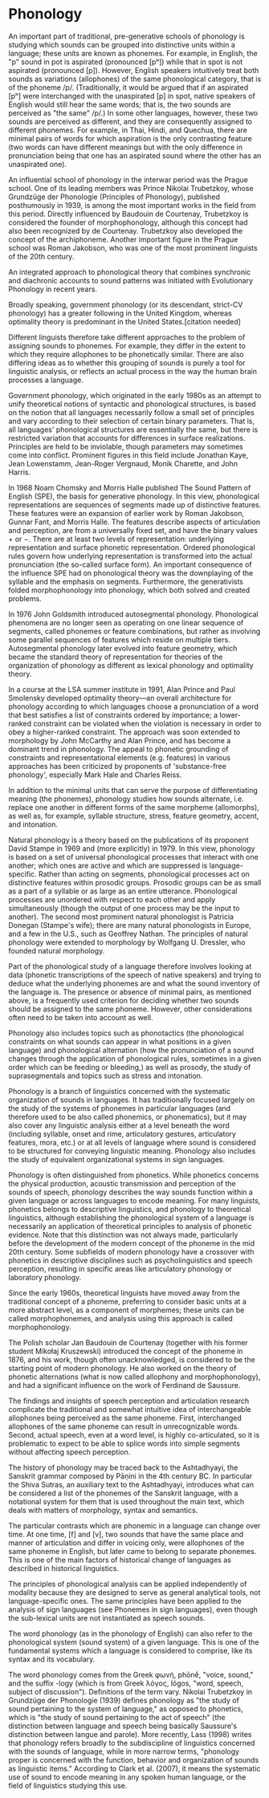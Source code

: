 # Phonology

An important part of traditional, pre-generative schools of phonology is studying which sounds can be grouped into distinctive units within a language; these units are known as phonemes. For example, in English, the "p" sound in pot is aspirated (pronounced [pʰ]) while that in spot is not aspirated (pronounced [p]). However, English speakers intuitively treat both sounds as variations (allophones) of the same phonological category, that is of the phoneme /p/. (Traditionally, it would be argued that if an aspirated [pʰ] were interchanged with the unaspirated [p] in spot, native speakers of English would still hear the same words; that is, the two sounds are perceived as "the same" /p/.) In some other languages, however, these two sounds are perceived as different, and they are consequently assigned to different phonemes. For example, in Thai, Hindi, and Quechua, there are minimal pairs of words for which aspiration is the only contrasting feature (two words can have different meanings but with the only difference in pronunciation being that one has an aspirated sound where the other has an unaspirated one).

An influential school of phonology in the interwar period was the Prague school. One of its leading members was Prince Nikolai Trubetzkoy, whose Grundzüge der Phonologie (Principles of Phonology), published posthumously in 1939, is among the most important works in the field from this period. Directly influenced by Baudouin de Courtenay, Trubetzkoy is considered the founder of morphophonology, although this concept had also been recognized by de Courtenay. Trubetzkoy also developed the concept of the archiphoneme. Another important figure in the Prague school was Roman Jakobson, who was one of the most prominent linguists of the 20th century.

An integrated approach to phonological theory that combines synchronic and diachronic accounts to sound patterns was initiated with Evolutionary Phonology in recent years.

Broadly speaking, government phonology (or its descendant, strict-CV phonology) has a greater following in the United Kingdom, whereas optimality theory is predominant in the United States.[citation needed]

Different linguists therefore take different approaches to the problem of assigning sounds to phonemes. For example, they differ in the extent to which they require allophones to be phonetically similar. There are also differing ideas as to whether this grouping of sounds is purely a tool for linguistic analysis, or reflects an actual process in the way the human brain processes a language.

Government phonology, which originated in the early 1980s as an attempt to unify theoretical notions of syntactic and phonological structures, is based on the notion that all languages necessarily follow a small set of principles and vary according to their selection of certain binary parameters. That is, all languages' phonological structures are essentially the same, but there is restricted variation that accounts for differences in surface realizations. Principles are held to be inviolable, though parameters may sometimes come into conflict. Prominent figures in this field include Jonathan Kaye, Jean Lowenstamm, Jean-Roger Vergnaud, Monik Charette, and John Harris.

In 1968 Noam Chomsky and Morris Halle published The Sound Pattern of English (SPE), the basis for generative phonology. In this view, phonological representations are sequences of segments made up of distinctive features. These features were an expansion of earlier work by Roman Jakobson, Gunnar Fant, and Morris Halle. The features describe aspects of articulation and perception, are from a universally fixed set, and have the binary values + or −. There are at least two levels of representation: underlying representation and surface phonetic representation. Ordered phonological rules govern how underlying representation is transformed into the actual pronunciation (the so-called surface form). An important consequence of the influence SPE had on phonological theory was the downplaying of the syllable and the emphasis on segments. Furthermore, the generativists folded morphophonology into phonology, which both solved and created problems.

In 1976 John Goldsmith introduced autosegmental phonology. Phonological phenomena are no longer seen as operating on one linear sequence of segments, called phonemes or feature combinations, but rather as involving some parallel sequences of features which reside on multiple tiers. Autosegmental phonology later evolved into feature geometry, which became the standard theory of representation for theories of the organization of phonology as different as lexical phonology and optimality theory.

In a course at the LSA summer institute in 1991, Alan Prince and Paul Smolensky developed optimality theory—an overall architecture for phonology according to which languages choose a pronunciation of a word that best satisfies a list of constraints ordered by importance; a lower-ranked constraint can be violated when the violation is necessary in order to obey a higher-ranked constraint. The approach was soon extended to morphology by John McCarthy and Alan Prince, and has become a dominant trend in phonology. The appeal to phonetic grounding of constraints and representational elements (e.g. features) in various approaches has been criticized by proponents of 'substance-free phonology', especially Mark Hale and Charles Reiss.

In addition to the minimal units that can serve the purpose of differentiating meaning (the phonemes), phonology studies how sounds alternate, i.e. replace one another in different forms of the same morpheme (allomorphs), as well as, for example, syllable structure, stress, feature geometry, accent, and intonation.

Natural phonology is a theory based on the publications of its proponent David Stampe in 1969 and (more explicitly) in 1979. In this view, phonology is based on a set of universal phonological processes that interact with one another; which ones are active and which are suppressed is language-specific. Rather than acting on segments, phonological processes act on distinctive features within prosodic groups. Prosodic groups can be as small as a part of a syllable or as large as an entire utterance. Phonological processes are unordered with respect to each other and apply simultaneously (though the output of one process may be the input to another). The second most prominent natural phonologist is Patricia Donegan (Stampe's wife); there are many natural phonologists in Europe, and a few in the U.S., such as Geoffrey Nathan. The principles of natural phonology were extended to morphology by Wolfgang U. Dressler, who founded natural morphology.

Part of the phonological study of a language therefore involves looking at data (phonetic transcriptions of the speech of native speakers) and trying to deduce what the underlying phonemes are and what the sound inventory of the language is. The presence or absence of minimal pairs, as mentioned above, is a frequently used criterion for deciding whether two sounds should be assigned to the same phoneme. However, other considerations often need to be taken into account as well.

Phonology also includes topics such as phonotactics (the phonological constraints on what sounds can appear in what positions in a given language) and phonological alternation (how the pronunciation of a sound changes through the application of phonological rules, sometimes in a given order which can be feeding or bleeding,) as well as prosody, the study of suprasegmentals and topics such as stress and intonation.

Phonology is a branch of linguistics concerned with the systematic organization of sounds in languages. It has traditionally focused largely on the study of the systems of phonemes in particular languages (and therefore used to be also called phonemics, or phonematics), but it may also cover any linguistic analysis either at a level beneath the word (including syllable, onset and rime, articulatory gestures, articulatory features, mora, etc.) or at all levels of language where sound is considered to be structured for conveying linguistic meaning. Phonology also includes the study of equivalent organizational systems in sign languages.

Phonology is often distinguished from phonetics. While phonetics concerns the physical production, acoustic transmission and perception of the sounds of speech, phonology describes the way sounds function within a given language or across languages to encode meaning. For many linguists, phonetics belongs to descriptive linguistics, and phonology to theoretical linguistics, although establishing the phonological system of a language is necessarily an application of theoretical principles to analysis of phonetic evidence. Note that this distinction was not always made, particularly before the development of the modern concept of the phoneme in the mid 20th century. Some subfields of modern phonology have a crossover with phonetics in descriptive disciplines such as psycholinguistics and speech perception, resulting in specific areas like articulatory phonology or laboratory phonology.

Since the early 1960s, theoretical linguists have moved away from the traditional concept of a phoneme, preferring to consider basic units at a more abstract level, as a component of morphemes; these units can be called morphophonemes, and analysis using this approach is called morphophonology.

The Polish scholar Jan Baudouin de Courtenay (together with his former student Mikołaj Kruszewski) introduced the concept of the phoneme in 1876, and his work, though often unacknowledged, is considered to be the starting point of modern phonology. He also worked on the theory of phonetic alternations (what is now called allophony and morphophonology), and had a significant influence on the work of Ferdinand de Saussure.

The findings and insights of speech perception and articulation research complicate the traditional and somewhat intuitive idea of interchangeable allophones being perceived as the same phoneme. First, interchanged allophones of the same phoneme can result in unrecognizable words. Second, actual speech, even at a word level, is highly co-articulated, so it is problematic to expect to be able to splice words into simple segments without affecting speech perception.

The history of phonology may be traced back to the Ashtadhyayi, the Sanskrit grammar composed by Pāṇini in the 4th century BC. In particular the Shiva Sutras, an auxiliary text to the Ashtadhyayi, introduces what can be considered a list of the phonemes of the Sanskrit language, with a notational system for them that is used throughout the main text, which deals with matters of morphology, syntax and semantics.

The particular contrasts which are phonemic in a language can change over time. At one time, [f] and [v], two sounds that have the same place and manner of articulation and differ in voicing only, were allophones of the same phoneme in English, but later came to belong to separate phonemes. This is one of the main factors of historical change of languages as described in historical linguistics.

The principles of phonological analysis can be applied independently of modality because they are designed to serve as general analytical tools, not language-specific ones. The same principles have been applied to the analysis of sign languages (see Phonemes in sign languages), even though the sub-lexical units are not instantiated as speech sounds.

The word phonology (as in the phonology of English) can also refer to the phonological system (sound system) of a given language. This is one of the fundamental systems which a language is considered to comprise, like its syntax and its vocabulary.

The word phonology comes from the Greek φωνή, phōnḗ, "voice, sound," and the suffix -logy (which is from Greek λόγος, lógos, "word, speech, subject of discussion"). Definitions of the term vary. Nikolai Trubetzkoy in Grundzüge der Phonologie (1939) defines phonology as "the study of sound pertaining to the system of language," as opposed to phonetics, which is "the study of sound pertaining to the act of speech" (the distinction between language and speech being basically Saussure's distinction between langue and parole). More recently, Lass (1998) writes that phonology refers broadly to the subdiscipline of linguistics concerned with the sounds of language, while in more narrow terms, "phonology proper is concerned with the function, behavior and organization of sounds as linguistic items." According to Clark et al. (2007), it means the systematic use of sound to encode meaning in any spoken human language, or the field of linguistics studying this use.
